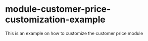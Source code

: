 # module-customer-price-customization-example
This is an example on how to customize the customer price module
